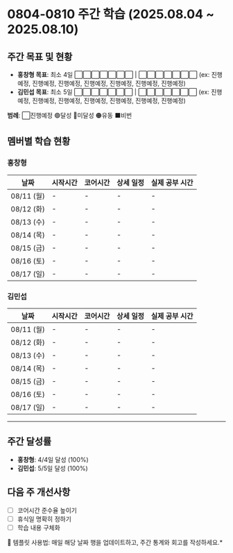 # 0804-0810 주간 학습 (2025.08.04 ~ 2025.08.10)

## 주간 목표 및 현황
- **홍창형 목표**: 최소 4일 ⬜⬜⬜⬜⬜⬜⬜ | ⬜⬜⬜⬜⬜⬜⬜ (ex: 진행예정, 진행예정, 진행예정, 진행예정, 진행예정, 진행예정, 진행예정)
- **김민섭 목표**: 최소 5일 ⬜⬜⬜⬜⬜⬜⬜ | ⬜⬜⬜⬜⬜⬜⬜ (ex: 진행예정, 진행예정, 진행예정, 진행예정, 진행예정, 진행예정, 진행예정)

**범례**: ⬜진행예정 🟢달성 🔴미달성 🟠유동 ⬛️비번 

## 멤버별 학습 현황

### 홍창형
| 날짜 | 시작시간 | 코어시간 | 상세 일정 | 실제 공부 시간 |
|------|----------|----------|-----------|----------|
| 08/11 (월) | - | - | - |-|
| 08/12 (화) | - | - | - |-|
| 08/13 (수) | - | - | - |-|
| 08/14 (목) | - | - | - |-|
| 08/15 (금) | - | - | - |-|
| 08/16 (토) | - | - | - |-|
| 08/17 (일) | - | - | - |-|

### 김민섭
| 날짜 | 시작시간  | 코어시간 | 상세 일정                 | 실제 공부 시간
|------|-------|----------|-----------------------|-----------|
| 08/11 (월) | - | - | - |-|
| 08/12 (화) | - | - | - |-|
| 08/13 (수) | - | - | - |-|
| 08/14 (목) | - | - | - |-|
| 08/15 (금) | - | - | - |-|
| 08/16 (토) | - | - | - |-|
| 08/17 (일) | - | - | - |-|

---

## 주간 달성률
- **홍창형**: 4/4일 달성 (100%)
- **김민섭**: 5/5일 달성 (100%)

## 다음 주 개선사항
- [ ] 코어시간 준수율 높이기
- [ ] 휴식일 명확히 정하기
- [ ] 학습 내용 구체화

📝 템플릿 사용법: 매일 해당 날짜 행을 업데이트하고, 주간 통계와 회고를 작성하세요.*
